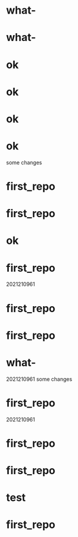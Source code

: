 # what-
# what-
# ok
# ok
# ok
# ok
some changes
# first_repo
# first_repo
# ok
# first_repo
2021210961
# first_repo
# first_repo
# what-
2021210961
some changes
# first_repo
2021210961
# first_repo
# first_repo
# test
# first_repo
